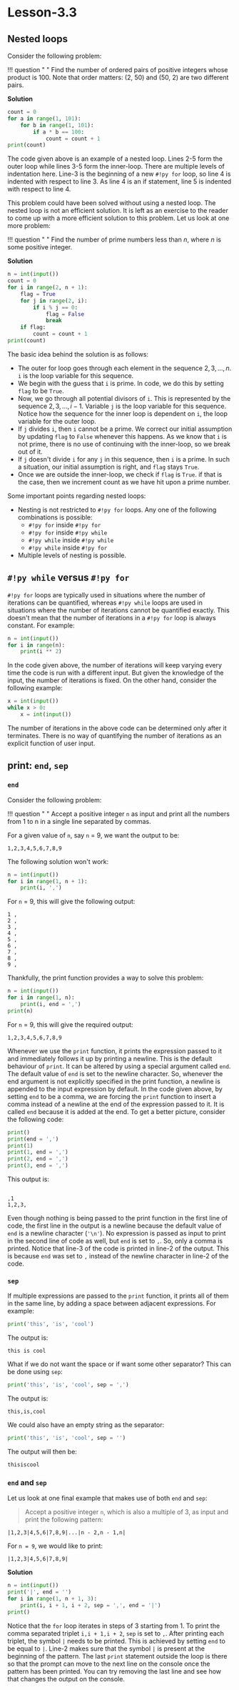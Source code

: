 # Lesson-3.3

## Nested loops

Consider the following problem:

!!! question " "
    Find the number of ordered pairs of positive integers whose product is 100. Note that order matters: (2, 50) and (50, 2) are two different pairs.

**Solution**

```python linenums="1"
count = 0
for a in range(1, 101):
    for b in range(1, 101):
        if a * b == 100:
            count = count + 1
print(count)
```

The code given above is an example of a nested loop. Lines 2-5 form the outer loop while lines 3-5 form the inner-loop. There are multiple levels of indentation here. Line-3 is the beginning of a new `#!py for` loop, so line 4 is indented with respect to line 3. As line 4 is an if statement, line 5 is indented with respect to line 4. 

This problem could have been solved without using a nested loop. The nested loop is not an efficient solution. It is left as an exercise to the reader to come up with a more efficient solution to this problem. Let us look at one more problem:

!!! question " "
    Find the number of prime numbers less than $n$, where $n$ is some positive integer.

**Solution**

```python linenums="1"
n = int(input())
count = 0
for i in range(2, n + 1):
    flag = True
    for j in range(2, i):
        if i % j == 0:
            flag = False
            break
    if flag:
        count = count + 1
print(count)
```

The basic idea behind the solution is as follows:

- The outer for loop goes through each element in the sequence $2, 3, ..., n$. `i` is the loop variable for this sequence.
- We begin with the guess that `i` is prime. In code, we do this by setting `flag` to be `True`.
- Now, we go through all potential divisors of `i`. This is represented by the sequence $2, 3, ..., i - 1$. Variable `j` is the loop variable for this sequence. Notice how the sequence for the inner loop is dependent on `i`, the loop variable for the outer loop.
- If `j` divides `i`, then `i` cannot be a prime. We correct our initial assumption by updating `flag` to `False` whenever this happens. As we know that `i` is not prime, there is no use of continuing with the inner-loop, so we break out of it.
- If `j` doesn't divide `i` for any `j` in this sequence, then `i` is a prime. In such a situation, our initial assumption is right, and `flag` stays `True`.
- Once we are outside the inner-loop, we check if `flag` is `True`. if that is the case, then we increment count as we have hit upon a prime number.

Some important points regarding nested loops:

- Nesting is not restricted to `#!py for` loops. Any one of the following combinations is possible:
  - `#!py for` inside `#!py for`
  - `#!py for` inside `#!py while`
  - `#!py while` inside `#!py while`
  - `#!py while` inside `#!py for`
- Multiple levels of nesting is possible.



## `#!py while` versus `#!py for`

`#!py for` loops are typically used in situations where the number of iterations can be quantified, whereas `#!py while` loops are used in situations where the number of iterations cannot be quantified exactly. This doesn't mean that the number of iterations in a `#!py for` loop is always constant. For example:

```python linenums="1"
n = int(input())
for i in range(n):
    print(i ** 2)
```

In the code given above, the number of iterations will keep varying every time the code is run with a different input. But given the knowledge of the input, the number of iterations is fixed. On the other hand, consider the following example:

```python linenums="1"
x = int(input())
while x > 0:
    x = int(input())
```

The number of iterations in the above code can be determined only after it terminates. There is no way of quantifying the number of iterations as an explicit function of user input.



## print: `end`, `sep`

### `end`

Consider the following problem:

!!! question " "
    Accept a positive integer `n` as input and print all the numbers from 1 to n in a single line separated by commas.

For a given value of `n`, say `n` = 9, we want the output to be:

```
1,2,3,4,5,6,7,8,9
```

The following solution won't work:

```python linenums="1"
n = int(input())
for i in range(1, n + 1):
    print(i, ',')
```

For `n` = 9, this will give the following output:

``` linenums="1"
1 ,
2 ,
3 ,
4 ,
5 ,
6 ,
7 ,
8 ,
9 ,
```

Thankfully, the print function provides a way to solve this problem:

```python linenums="1"
n = int(input())
for i in range(1, n):
    print(i, end = ',')
print(n)
```

For `n` = 9, this will give the required output:

```
1,2,3,4,5,6,7,8,9
```

Whenever we use the `print` function, it prints the expression passed to it and immediately follows it up by printing a newline. This is the default behaviour of `print`. It can be altered by using a special argument called `end`. The default value of `end` is set to the newline character. So, whenever the end argument is not explicitly specified in the print function, a newline is appended to the input expression by default. In the code given above, by setting `end` to be a comma, we are forcing the `print` function to insert a comma instead of a newline at the end of the expression passed to it. It is called `end` because it is added at the end. To get a better picture, consider the following code:

```python
print()
print(end = ',')
print(1)
print(1, end = ',')
print(2, end = ',')
print(3, end = ',')
```

This output is:

```

,1
1,2,3,
```

Even though nothing is being passed to the print function in the first line of code, the first line in the output is a newline because the default value of `end` is a newline character (`'\n'`). No expression is passed as input to print in the second line of code as well, but `end` is set to `,`. So, only a comma is printed. Notice that line-3 of the code is printed in line-2 of the output. This is because `end` was set to `,` instead of the newline character in line-2 of the code.



### `sep`

If multiple expressions are passed to the `print` function, it prints all of them in the same line, by adding a space between adjacent expressions. For example:

```python
print('this', 'is', 'cool')
```

The output is:

```
this is cool
```

What if we do not want the space or if want some other separator? This can be done using `sep`:

```python
print('this', 'is', 'cool', sep = ',')
```

The output is:

```
this,is,cool
```

We could also have an empty string as the separator:

```python
print('this', 'is', 'cool', sep = '')
```

The output will then be:

```
thisiscool
```



### `end` and `sep`

Let us look at one final example that makes use of both `end` and `sep`:

> Accept a positive integer `n`, which is also a multiple of 3, as input and print the following pattern:

```
|1,2,3|4,5,6|7,8,9|...|n - 2,n - 1,n|
```

For `n = 9`, we would like to print:

```
|1,2,3|4,5,6|7,8,9|
```

**Solution**

```python
n = int(input())
print('|', end = '')
for i in range(1, n + 1, 3):
    print(i, i + 1, i + 2, sep = ',', end = '|')
print()
```

Notice that the `for` loop iterates in steps of 3 starting from 1. To print the comma separated triplet `i,i + 1,i + 2`, `sep` is set to `,`. After printing each triplet, the symbol `|` needs to be printed. This is achieved by setting `end` to be equal to `|`. Line-2 makes sure that the symbol `|` is present at the beginning of the pattern. The last `print` statement outside the loop is there so that the prompt can move to the next line on the console once the pattern has been printed. You can try removing the last line and see how that changes the output on the console.



